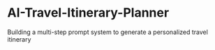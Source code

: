 # AI-Travel-Itinerary-Planner
Building a multi-step prompt system to generate a personalized travel itinerary
